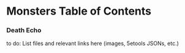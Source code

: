 # Monsters Table of Contents

### Death Echo

to do: List files and relevant links here (images, 5etools JSONs, etc.)
